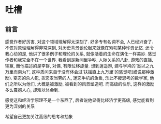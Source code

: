# 吐槽

## 前言

感觉作者好厉害, 对这个领域理解得太深刻了. 好多专有名词不会, 人已经兴奋了. 不仅对原理理解得非常深刻, 对历史背景谈论起来就像在絮叨某种珍贵记忆. 还令我心动的是, 他讲了很多例子和理论的关系, 就像活着的生命在演化一样美妙. 感觉作者和我完全不在一个世界. 我看到是新闻里争吵, 人际关系的八卦, 游戏的直播, 输赢, 而他描述的是李群, 对偶, 有限位移旋量. 想到逍遥游, 蜩与学鸠的'奚以之九万里而南为?', 这种质问来自于没有体会过'扶摇直上九万里'的感觉吧(或说那种激励). 变态的杀人犯, 贪恋麦当劳的人, 迷恋手机的鱼鱼, 乐此不疲思考的数学家, 他们之所以为他们, 大概是被激励, 被看到的风景塑造吧. 而高级的快乐, 这样的激励多么震撼人心, 却难以体会到.

感觉这和经济学原理不是一个东西了, 后者说他显得比经济学更高级, 感觉能看到更为深刻的关系

希望自己更加关注高级的思考和抽象
